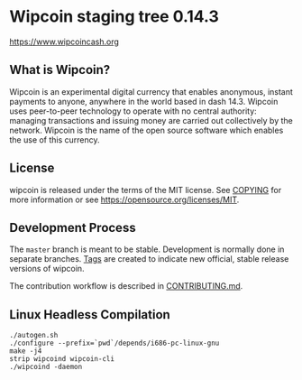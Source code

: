 Wipcoin staging tree 0.14.3
===================================

https://www.wipcoincash.org


What is Wipcoin?
------------------------

Wipcoin is an experimental digital currency that enables anonymous, instant
payments to anyone, anywhere in the world based in dash 14.3. Wipcoin uses peer-to-peer technology
to operate with no central authority: managing transactions and issuing money
are carried out collectively by the network. Wipcoin is the name of the open
source software which enables the use of this currency.

License
-------

wipcoin is released under the terms of the MIT license. See [COPYING](COPYING) for more
information or see https://opensource.org/licenses/MIT.

Development Process
-------------------

The `master` branch is meant to be stable. Development is normally done in separate branches.
[Tags](https://github.com/HTHcoin/HTH/tags) are created to indicate new official,
stable release versions of wipcoin.

The contribution workflow is described in [CONTRIBUTING.md](CONTRIBUTING.md).

Linux Headless Compilation
-------
```
./autogen.sh
./configure --prefix=`pwd`/depends/i686-pc-linux-gnu
make -j4
strip wipcoind wipcoin-cli
./wipcoind -daemon
```
